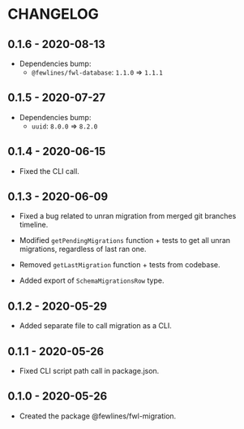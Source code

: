 # CHANGELOG

## 0.1.6 - 2020-08-13

- Dependencies bump:
  - `@fewlines/fwl-database`: `1.1.0` => `1.1.1` 

## 0.1.5 - 2020-07-27

- Dependencies bump:
  - `uuid`: `8.0.0` => `8.2.0`

## 0.1.4 - 2020-06-15

- Fixed the CLI call.

## 0.1.3 - 2020-06-09

- Fixed a bug related to unran migration from merged git branches timeline.

- Modified `getPendingMigrations` function + tests to get all unran migrations, regardless of last ran one.

- Removed `getLastMigration` function + tests from codebase.

- Added export of `SchemaMigrationsRow` type.

## 0.1.2 - 2020-05-29

- Added separate file to call migration as a CLI.

## 0.1.1 - 2020-05-26

- Fixed CLI script path call in package.json.

## 0.1.0 - 2020-05-26

- Created the package @fewlines/fwl-migration.
